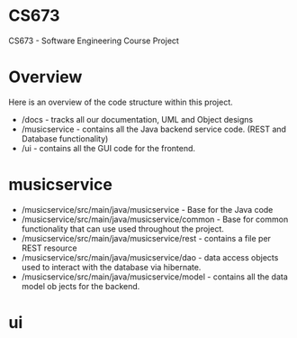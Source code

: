 CS673
=====

CS673 - Software Engineering Course Project

Overview
====
Here is an overview of the code structure within this project.

* /docs         - tracks all our documentation, UML and Object designs
* /musicservice - contains all the Java backend service code. (REST and Database functionality)
* /ui           - contains all the GUI code for the frontend.


musicservice
====
* /musicservice/src/main/java/musicservice        - Base for the Java code
* /musicservice/src/main/java/musicservice/common - Base for common functionality that can use used throughout the project.
* /musicservice/src/main/java/musicservice/rest   - contains a file per REST resource
* /musicservice/src/main/java/musicservice/dao    - data access objects used to interact with the database via hibernate.
* /musicservice/src/main/java/musicservice/model  - contains all the data model ob jects for the backend.


ui
====
